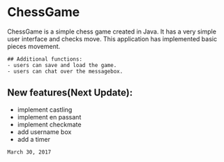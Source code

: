 # ChessGame
ChessGame is a simple chess game created in Java.
It has a very simple user interface and checks move.
This application has implemented basic pieces movement.
```
## Additional functions:
- users can save and load the game.
- users can chat over the messagebox.
```
## New features(Next Update):
- implement castling
- implement en passant
- implement checkmate
- add username box
- add a timer
```
March 30, 2017